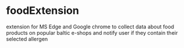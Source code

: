 # foodExtension
extension for MS Edge and Google chrome to collect data about food products on popular baltic e-shops and notify user if they contain their selected allergen
